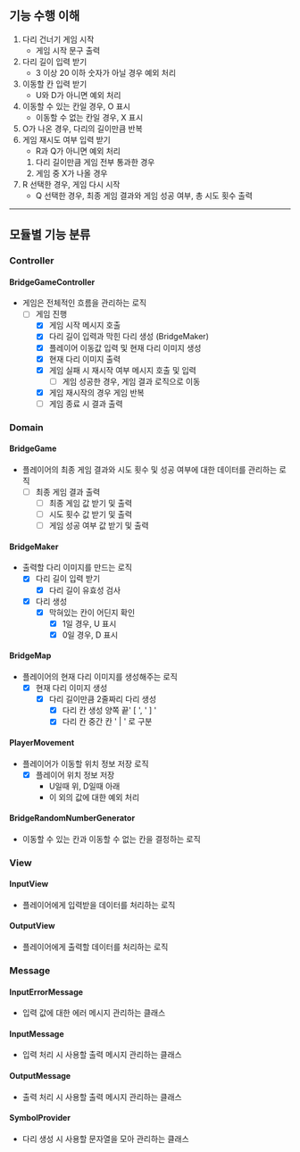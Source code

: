 ## 기능 수행 이해
1. 다리 건너기 게임 시작
   - 게임 시작 문구 출력
2. 다리 길이 입력 받기
   - 3 이상 20 이하 숫자가 아닐 경우 예외 처리
3. 이동할 칸 입력 받기
   - U와 D가 아니면 예외 처리
4. 이동할 수 있는 칸일 경우, O 표시 
   - 이동할 수 없는 칸일 경우, X 표시
5. O가 나온 경우, 다리의 길이만큼 반복 
6. 게임 재시도 여부 입력 받기
   - R과 Q가 아니면 예외 처리
   1) 다리 길이만큼 게임 전부 통과한 경우
   2) 게임 중 X가 나올 경우
7. R 선택한 경우, 게임 다시 시작
   - Q 선택한 경우, 최종 게임 결과와 게임 성공 여부, 총 시도 횟수 출력

---
## 모듈별 기능 분류

### Controller
#### BridgeGameController
- 게임은 전체적인 흐름을 관리하는 로직
  - [ ] 게임 진행
    - [x] 게임 시작 메시지 호출
    - [x] 다리 길이 입력과 막힌 다리 생성 (BridgeMaker)
    - [x] 플레이어 이동값 입력 및 현재 다리 이미지 생성
    - [x] 현재 다리 이미지 출력
    - [x] 게임 실패 시 재시작 여부 메시지 호출 및 입력
      - [ ] 게임 성공한 경우, 게임 결과 로직으로 이동
    - [x] 게임 재시작의 경우 게임 반복
    - [ ] 게임 종료 시 결과 출력

### Domain
#### BridgeGame
- 플레이어의 최종 게임 결과와 시도 횟수 및 성공 여부에 대한 데이터를 관리하는 로직
  - [ ] 최종 게임 결과 출력
    - [ ] 최종 게임 값 받기 및 출력
    - [ ] 시도 횟수 값 받기 및 출력
    - [ ] 게임 성공 여부 값 받기 및 출력
#### BridgeMaker
- 출력할 다리 이미지를 만드는 로직
  - [x] 다리 길이 입력 받기
    - [x] 다리 길이 유효성 검사
  - [x] 다리 생성
    - [x] 막혀있는 칸이 어딘지 확인
      - [x] 1일 경우, U 표시
      - [x] 0일 경우, D 표시
#### BridgeMap
- 플레이어의 현재 다리 이미지를 생성해주는 로직
  - [x] 현재 다리 이미지 생성
    - [x] 다리 길이만큼 2줄짜리 다리 생성
        - [x] 다리 칸 생성 양쪽 끝' [ ',  ' ] '
        - [x] 다리 칸 중간 칸 ' | ' 로 구분
#### PlayerMovement
- 플레이어가 이동할 위치 정보 저장 로직
  - [x] 플레이어 위치 정보 저장
    - U일때 위, D일때 아래
    - 이 외의 값에 대한 예외 처리
#### BridgeRandomNumberGenerator
- 이동할 수 있는 칸과 이동할 수 없는 칸을 결정하는 로직

### View
#### InputView
- 플레이어에게 입력받을 데이터를 처리하는 로직
#### OutputView
- 플레이어에게 출력할 데이터를 처리하는 로직

### Message
#### InputErrorMessage
- 입력 값에 대한 에러 메시지 관리하는 클래스
#### InputMessage
- 입력 처리 시 사용할 출력 메시지 관리하는 클래스
#### OutputMessage
- 출력 처리 시 사용할 출력 메시지 관리하는 클래스

#### SymbolProvider
- 다리 생성 시 사용할 문자열을 모아 관리하는 클래스